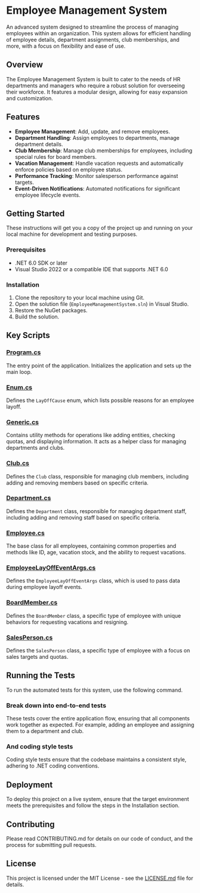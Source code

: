 # Employee Management System

An advanced system designed to streamline the process of managing employees within an organization. This system allows for efficient handling of employee details, department assignments, club memberships, and more, with a focus on flexibility and ease of use.

## Overview

The Employee Management System is built to cater to the needs of HR departments and managers who require a robust solution for overseeing their workforce. It features a modular design, allowing for easy expansion and customization.

## Features

- **Employee Management**: Add, update, and remove employees.
- **Department Handling**: Assign employees to departments, manage department details.
- **Club Membership**: Manage club memberships for employees, including special rules for board members.
- **Vacation Management**: Handle vacation requests and automatically enforce policies based on employee status.
- **Performance Tracking**: Monitor salesperson performance against targets.
- **Event-Driven Notifications**: Automated notifications for significant employee lifecycle events.

## Getting Started

These instructions will get you a copy of the project up and running on your local machine for development and testing purposes.

### Prerequisites

- .NET 6.0 SDK or later
- Visual Studio 2022 or a compatible IDE that supports .NET 6.0

### Installation

1. Clone the repository to your local machine using Git.
2. Open the solution file (`EmployeeManagementSystem.sln`) in Visual Studio.
3. Restore the NuGet packages.
4. Build the solution.

## Key Scripts

### [Program.cs](#program.cs-context)

The entry point of the application. Initializes the application and sets up the main loop.

### [Enum.cs](#enum.cs-context)

Defines the `LayOffCause` enum, which lists possible reasons for an employee layoff.

### [Generic.cs](#generic.cs-context)

Contains utility methods for operations like adding entities, checking quotas, and displaying information. It acts as a helper class for managing departments and clubs.

### [Club.cs](#club.cs-context)

Defines the `Club` class, responsible for managing club members, including adding and removing members based on specific criteria.

### [Department.cs](#department.cs-context)

Defines the `Department` class, responsible for managing department staff, including adding and removing staff based on specific criteria.

### [Employee.cs](#employee.cs-context)

The base class for all employees, containing common properties and methods like ID, age, vacation stock, and the ability to request vacations.

### [EmployeeLayOffEventArgs.cs](#employeelayoffeventargs.cs-context)

Defines the `EmployeeLayOffEventArgs` class, which is used to pass data during employee layoff events.

### [BoardMember.cs](#boardmember.cs-context)

Defines the `BoardMember` class, a specific type of employee with unique behaviors for requesting vacations and resigning.

### [SalesPerson.cs](#salesperson.cs-context)

Defines the `SalesPerson` class, a specific type of employee with a focus on sales targets and quotas.

## Running the Tests

To run the automated tests for this system, use the following command.

### Break down into end-to-end tests

These tests cover the entire application flow, ensuring that all components work together as expected. For example, adding an employee and assigning them to a department and club.

### And coding style tests

Coding style tests ensure that the codebase maintains a consistent style, adhering to .NET coding conventions.

## Deployment

To deploy this project on a live system, ensure that the target environment meets the prerequisites and follow the steps in the Installation section.

## Contributing

Please read CONTRIBUTING.md for details on our code of conduct, and the process for submitting pull requests.

## License

This project is licensed under the MIT License - see the [LICENSE.md](LICENSE.md) file for details.

